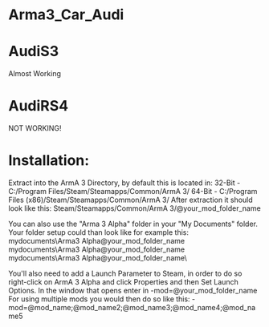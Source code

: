 Arma3_Car_Audi
==============

AudiS3	
==============
Almost Working



AudiRS4	
==============
NOT WORKING!

Installation:
==============
Extract into the ArmA 3 Directory, by default this is located in:
32-Bit - C:/Program Files/Steam/Steamapps/Common/ArmA 3/
64-Bit - C:/Program Files (x86)/Steam/Steamapps/Common/ArmA 3/
After extraction it should look like this:
Steam/Steamapps/Common/ArmA 3/@your_mod_folder_name

You can also use the "Arma 3 Alpha" folder in your "My Documents" folder. Your folder setup could than look like for example this:
mydocuments\Arma3 Alpha\@your_mod_folder_name\
mydocuments\Arma3 Alpha\@your_mod_folder_name\
mydocuments\Arma3 Alpha\@your_mod_folder_name\

You'll also need to add a Launch Parameter to Steam, in order to do so right-click on ArmA 3 Alpha and click Properties and then Set Launch Options. In the window that opens enter in -mod=@your_mod_folder_name
For using multiple mods you would then do so like this:
-mod=@mod_name;@mod_name2;@mod_name3;@mod_name4;@mod_name5
